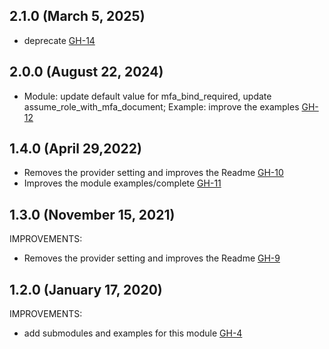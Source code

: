 ## 2.1.0 (March 5, 2025)

- deprecate [GH-14](https://github.com/alibabacloud-automation/terraform-alicloud-ram/pull/14)

## 2.0.0 (August 22, 2024)

- Module: update default value for mfa_bind_required, update assume_role_with_mfa_document; Example: improve the examples [GH-12](https://github.com/alibabacloud-automation/terraform-alicloud-ram/pull/12)

## 1.4.0 (April 29,2022)

- Removes the provider setting and improves the Readme [GH-10](https://github.com/terraform-alicloud-modules/terraform-alicloud-ram/pull/10)
- Improves the module examples/complete [GH-11](https://github.com/terraform-alicloud-modules/terraform-alicloud-ram/pull/11)

## 1.3.0 (November 15, 2021)

IMPROVEMENTS: 

- Removes the provider setting and improves the Readme [GH-9](https://github.com/terraform-alicloud-modules/terraform-alicloud-ram/pull/9)

## 1.2.0 (January 17, 2020)

IMPROVEMENTS:

- add submodules and examples for this module [GH-4](https://github.com/terraform-alicloud-modules/terraform-alicloud-ram/pull/4)
